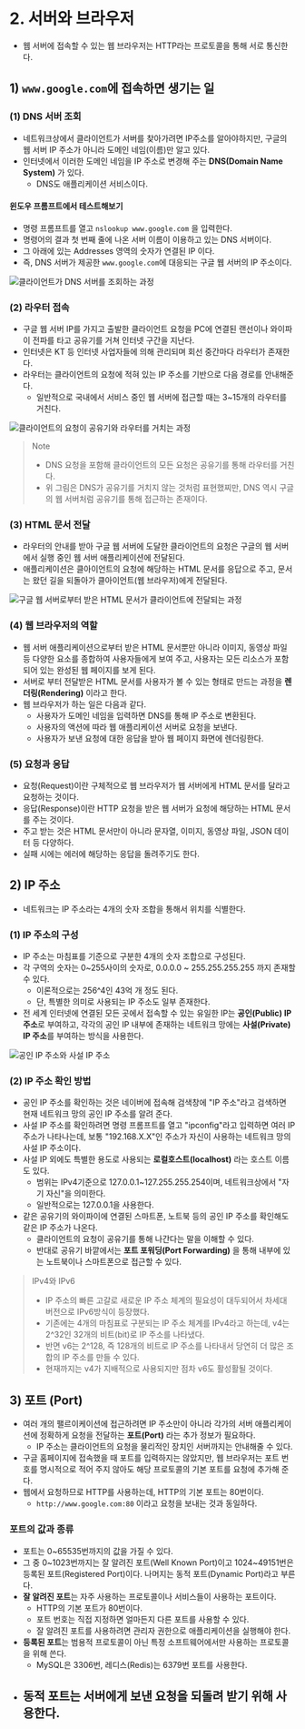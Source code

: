 # 2. 서버와 브라우저
- 웹 서버에 접속할 수 있는 웹 브라우저는 HTTP라는 프로토콜을 통해 서로 통신한다.

## 1) `www.google.com`에 접속하면 생기는 일
### (1) DNS 서버 조회
- 네트워크상에서 클라이언트가 서버를 찾아가려면 IP주소를 알아야하지만, 구글의 웹 서버 IP 주소가 아니라 도메인 네임(이름)만 알고 있다.
- 인터넷에서 이러한 도메인 네임을 IP 주소로 변경해 주는 **DNS(Domain Name System)** 가 있다.
	- DNS도 애플리케이션 서비스이다.

#### 윈도우 프롬프트에서 테스트해보기
- 명령 프롬프트를 열고 `nslookup www.google.com` 을 입력한다.
- 명령어의 결과 첫 번째 줄에 나온 서버 이름이 이용하고 있는 DNS 서버이다.
- 그 아래에 있는 Addresses 영역의 숫자가 연결된 IP 이다.
- 즉, DNS 서버가 제공한 `www.google.com`에 대응되는 구글 웹 서버의 IP 주소이다.

![클라이언트가 DNS 서버를 조회하는 과정](/media/서적/이것이%20취업을%20위한%20백엔드%20개발이다%20with%20자바/Part%2002.%20백엔드%20개발을%20위한%20필수%20기본%20지식/Chapter%2004.%20서버와%20클라이언트/클라이언트가%20DNS%20서버를%20조회하는%20과정.png)

### (2) 라우터 접속
- 구글 웹 서버 IP를 가지고 출발한 클라이언트 요청을 PC에 연결된 랜선이나 와이파이 전파를 타고 공유기를 거쳐 인터넷 구간을 지난다.
- 인터넷은 KT 등 인터넷 사업자들에 의해 관리되며 회선 중간마다 라우터가 존재한다.
- 라우터는 클라이언트의 요청에 적혀 있는 IP 주소를 기반으로 다음 경로를 안내해준다.
	- 일반적으로 국내에서 서비스 중인 웹 서버에 접근할 때는 3~15개의 라우터를 거친다.

![클라이언트의 요청이 공유기와 라우터를 거치는 과정](/media/서적/이것이%20취업을%20위한%20백엔드%20개발이다%20with%20자바/Part%2002.%20백엔드%20개발을%20위한%20필수%20기본%20지식/Chapter%2004.%20서버와%20클라이언트/클라이언트의%20요청이%20공유기와%20라우터를%20거치는%20과정.png)


> Note
> - DNS 요청을 포함해 클라이언트의 모든 요청은 공유기를 통해 라우터를 거친다.
> - 위 그림은 DNS가 공유기를 거치지 않는 것처럼 표현했찌만, DNS 역시 구글의 웹 서버처럼 공유기를 통해 접근하는 존재이다.

### (3) HTML 문서 전달
- 라우터의 안내를 받아 구글 웹 서버에 도달한 클라이언트의 요청은 구글의 웹 서버에서 실행 중인 웹 서버 애플리케이션에 전달된다.
- 애플리케이션은 클아이언트의 요청에 해당하는 HTML 문서를 응답으로 주고, 문서는 왔던 길을 되돌아가 클아이언트(웹 브라우저)에게 전달된다.

![구글 웹 서버로부터 받은 HTML 문서가 클라이언트에 전달되는 과정](/media/서적/이것이%20취업을%20위한%20백엔드%20개발이다%20with%20자바/Part%2002.%20백엔드%20개발을%20위한%20필수%20기본%20지식/Chapter%2004.%20서버와%20클라이언트/구글%20웹%20서버로부터%20받은%20HTML%20문서가%20클라이언트에%20전달되는%20과정.png)

### (4) 웹 브라우저의 역할
- 웹 서버 애플리케이션으로부터 받은 HTML 문서뿐만 아니라 이미지, 동영상 파일 등 다양한 요소를 종합하여 사용자들에게 보여 주고, 사용자는 모든 리소스가 포함되어 있는 완성된 웹 페이지를 보게 된다.
- 서버로 부터 전달받은 HTML 문서를 사용자가 볼 수 있는 형태로 만드는 과정을 **렌더링(Rendering)** 이라고 한다.
- 웹 브라우저가 하는 일은 다음과 같다.
	- 사용자가 도메인 네임을 입력하면 DNS를 통해 IP 주소로 변환된다.
	- 사용자의 액션에 따라 웹 애플리케이션 서버로 요청을 보낸다.
	- 사용자가 보낸 요청에 대한 응답을 받아 웹 페이지 화면에 렌더링한다.

### (5) 요청과 응답
- 요청(Request)이란 구체적으로 웹 브라우저가 웹 서버에게 HTML 문서를 달라고 요청하는 것이다.
- 응답(Response)이란 HTTP 요청을 받은 웹 서버가 요청에 해당하는 HTML 문서를 주는 것이다.
- 주고 받는 것은 HTML 문서만이 아니라 문자열, 이미지, 동영상 파일, JSON 데이터 등 다양하다.
- 실패 시에는 에러에 해당하는 응답을 돌려주기도 한다.

## 2) IP 주소
- 네트워크는 IP 주소라는 4개의 숫자 조합을 통해서 위치를 식별한다.

### (1) IP 주소의 구성
- IP 주소는 마침표를 기준으로 구분한 4개의 숫자 조합으로 구성된다.
- 각 구역의 숫자는 0~255사이의 숫자로, 0.0.0.0 ~ 255.255.255.255 까지 존재할 수 있다.
	- 이론적으로는 256^4인 43억 개 정도 된다.
	- 단, 특별한 의미로 사용되는 IP 주소도 일부 존재한다.
- 전 세계 인터넷에 연결된 모든 곳에서 접속할 수 있는 유일한 IP는 **공인(Public) IP 주소**로 부여하고, 각각의 공인 IP 내부에 존재하는 네트워크 망에는 **사설(Private) IP 주소**를 부여하는 방식을 사용한다.

![공인 IP 주소와 사설 IP 주소](/media/서적/이것이%20취업을%20위한%20백엔드%20개발이다%20with%20자바/Part%2002.%20백엔드%20개발을%20위한%20필수%20기본%20지식/Chapter%2004.%20서버와%20클라이언트/공인%20IP%20주소와%20사설%20IP%20주소.png)

### (2) IP 주소 확인 방법
- 공인 IP 주소를 확인하는 것은 네이버에 접속해 검색창에 "IP 주소"라고 검색하면 현재 네트워크 망의 공인 IP 주소를 알려 준다.
- 사설 IP 주소를 확인하려면 명령 프롬프트를 열고 "ipconfig"라고 입력하면 여러 IP 주소가 나타나는데, 보통 "192.168.X.X"인 주소가 자신이 사용하는 네트워크 망의 사설 IP 주소이다.
- 사설 IP 외에도 특별한 용도로 사용되는 **로컬호스트(localhost)** 라는 호스트 이름도 있다.
	- 범위는 IPv4기준으로 127.0.0.1~127.255.255.254이며, 네트워크상에서 "자기 자신"을 의미한다.
	- 일반적으로는 127.0.0.1을 사용한다.
- 같은 공유기의 와이파이에 연결된 스마트폰, 노트북 등의 공인 IP 주소를 확인해도 같은 IP 주소가 나온다.
	- 클라이언트의 요청이 공유기를 통해 나간다는 말을 이해할 수 있다.
	- 반대로 공유기 바깥에서는 **포트 포워딩(Port Forwarding)** 을 통해 내부에 있는 노트북이나 스마트폰으로 접근할 수 있다.

> IPv4와 IPv6
> - IP 주소의 빠른 고갈로 새로운 IP 주소 체계의 필요성이 대두되어서 차세대 버전으로 IPv6방식이 등장했다.
> - 기존에는 4개의 마침표로 구분되는 IP 주소 체계를 IPv4라고 하는데, v4는 2^32인 32개의 비트(bit)로 IP 주소를 나타냈다.
> - 반면 v6는 2^128, 즉 128개의 비트로 IP 주소를 나타내서 당연히 더 많은 조합의 IP 주소를 만들 수 있다.
> - 현재까지는 v4가 지배적으로 사용되지만 점차 v6도 활성활될 것이다.

## 3) 포트 (Port)
- 여러 개의 팰르이케이션에 접근하려면 IP 주소만이 아니라 각가의 서버 애플리케이션에 정확하게 요청을 전달하는 **포트(Port)** 라는 추가 정보가 필요하다.
	- IP 주소는 클라이언트의 요청을 물리적인 장치인 서버까지는 안내해줄 수 있다.
- 구글 홈페이지에 접속했을 때 포트를 입력하지는 않았지만, 웹 브라우저는 포트 번호를 명시적으로 적어 주지 않아도 해당 프로토콜의 기본 포트를 요청에 추가해 준다.
- 웹에서 요청하므로 HTTP를 사용하는데, HTTP의 기본 포트는 80번이다.
	- `http://www.google.com:80` 이라고 요청을 보내는 것과 동일하다.

### 포트의 값과 종류
- 포트는 0~65535번까지의 값을 가질 수 있다.
- 그 중 0~1023번까지는 잘 알려진 포트(Well Known Port)이고 1024~49151번은 등록된 포트(Registered Port)이다. 나머지는 동적 포트(Dynamic Port)라고 부른다.
- **잘 알려진 포트**는 자주 사용하는 프로토콜이나 서비스들이 사용하는 포트이다.
	- HTTP의 기본 포트가 80번이다.
	- 포트 번호는 직접 지정하면 얼마든지 다른 포트를 사용할 수 있다.
	- 잘 알려진 포트를 사용하려면 관리자 권한으로 애플리케이션을 실행해야 한다.
- **등록된 포트**는 범용적 프로토콜이 아닌 특정 소프트웨어에서만 사용하는 프로토콜을 위해 쓴다.
	- MySQL은 3306번, 레디스(Redis)는 6379번 포트를 사용한다.
- **동적 포트**는 서버에게 보낸 요청을 되돌려 받기 위해 사용한다.
	- 